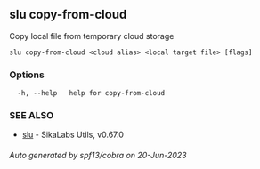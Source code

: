 ## slu copy-from-cloud

Copy local file from temporary cloud storage

```
slu copy-from-cloud <cloud alias> <local target file> [flags]
```

### Options

```
  -h, --help   help for copy-from-cloud
```

### SEE ALSO

* [slu](slu.md)	 - SikaLabs Utils, v0.67.0

###### Auto generated by spf13/cobra on 20-Jun-2023

